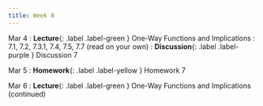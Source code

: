 ```yaml
---
title: Week 8
---
```


Mar 4
: **Lecture**{: .label .label-green } One-Way Functions and Implications
    : 7.1, 7.2, 7.3.1, 7.4, 7.5, 7.7 (read on your own)
: **Discussion**{: .label .label-purple } Discussion 7

Mar 5
: **Homework**{: .label .label-yellow } Homework 7

Mar 6
: **Lecture**{: .label .label-green } One-Way Functions and Implications (continued)